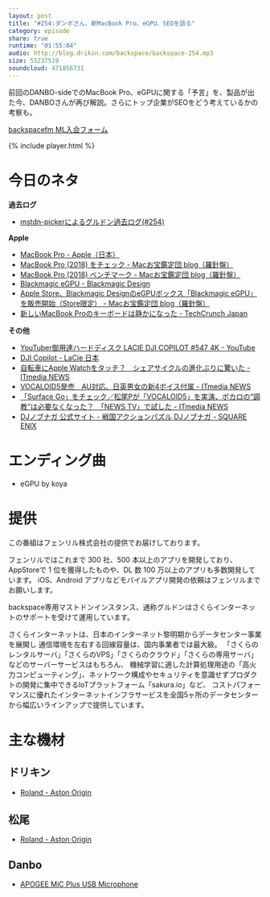 ```yaml
---
layout: post
title: "#254:ダンボさん、新MacBook Pro、eGPU、SEOを語る"
category: episode
share: true
runtime: "01:55:04"
audio: http://blog.drikin.com/backspace/backspace-254.mp3
size: 55237519
soundcloud: 471856731
---
```


前回のDANBO-sideでのMacBook Pro、eGPUに関する「予言」を、製品が出た今、DANBOさんが再び解説。さらにトップ企業がSEOをどう考えているかの考察も。

[backspacefm ML入会フォーム](http://backspace.us11.list-manage.com/subscribe?u=09c933bd3997c1d16dbed156a&id=84b6529b91)

{% include player.html %}

# 今日のネタ
**過去ログ**
* [mstdn-pickerによるグルドン過去ログ(#254)](https://rbtnn.github.io/mstdn-picker/?instance=mstdn.guru&since_id=100375994050102073&max_id=100376455236271565)

**Apple**
* [MacBook Pro - Apple（日本）](https://www.apple.com/jp/macbook-pro/)
* [MacBook Pro (2018) をチェック - Macお宝鑑定団 blog（羅針盤）](http://www.macotakara.jp/blog/macintosh/entry-35334.html)
* [MacBook Pro (2018) ベンチマーク - Macお宝鑑定団 blog（羅針盤）](http://www.macotakara.jp/blog/macintosh/entry-35333.html)
* [Blackmagic eGPU - Blackmagic Design](https://www.blackmagicdesign.com/products/blackmagicegpu/)
* [Apple Store、Blackmagic DesignのeGPUボックス「Blackmagic eGPU」を販売開始（Store限定） - Macお宝鑑定団 blog（羅針盤）](http://www.macotakara.jp/blog/hardware/entry-35326.html)
* [新しいMacBook Proのキーボードは静かになった - TechCrunch Japan](https://jp.techcrunch.com/2018/07/13/2018-07-12-the-new-macbook-pro-keyboards-are-quieter-but-otherwise-unchanged/)

**その他**
* [YouTuber御用達ハードディスク LACIE DJI COPILOT #547 4K - YouTube](https://www.youtube.com/watch?v=rukPKn4BTgc)
* [DJI Copilot - LaCie 日本](https://www.lacie.com/jp/ja/products/dji-copilot/)
* [自転車にApple Watchをタッチ？　シェアサイクルの進化ぶりに驚いた - ITmedia NEWS](http://www.itmedia.co.jp/news/articles/1807/11/news121.html)
* [VOCALOID5発売　AU対応、日英男女の新4ボイス付属 - ITmedia NEWS](http://www.itmedia.co.jp/news/articles/1807/12/news074.html)
* [「Surface Go」をチェック／松尾Pが「VOCALOID5」を実演、ボカロの“調教”は必要なくなった？　「NEWS TV」で試した - ITmedia NEWS](http://www.itmedia.co.jp/news/articles/1807/13/news130.html)
* [DJノブナガ 公式サイト - 戦国アクションパズル DJノブナガ - SQUARE ENIX](http://dj-nobunaga.jp/)

# エンディング曲
* eGPU by koya

# 提供

この番組はフェンリル株式会社の提供でお届けしております。

フェンリルではこれまで 300 社、500 本以上のアプリを開発しており、AppStoreで 1 位を獲得したものや、DL 数 100 万以上のアプリも多数開発しています。
iOS、Android アプリなどモバイルアプリ開発の依頼はフェンリルまでお願いします。

backspace専用マストドンインスタンス、通称グルドンはさくらインターネットのサポートを受けて運用しています。

さくらインターネットは、日本のインターネット黎明期からデータセンター事業を展開し
通信環境を左右する回線容量は、国内事業者では最大級。
「さくらのレンタルサーバ」「さくらのVPS」「さくらのクラウド」「さくらの専用サーバ」などのサーバーサービスはもちろん、
機械学習に適した計算処理用途の「高火力コンピューティング」、ネットワーク構成やセキュリティを意識せずプロダクトの開発に集中できるIoTプラットフォーム「sakura.io」など、
コストパフォーマンスに優れたインターネットインフラサービスを全国5ヶ所のデータセンターから幅広いラインアップで提供しています。

# 主な機材

## ドリキン
* [Roland - Aston Origin](http://amzn.asia/1OwAZ0w)

## 松尾
* [Roland - Aston Origin](http://amzn.asia/1OwAZ0w)

## Danbo
* [APOGEE MiC Plus USB Microphone](http://amzn.asia/5tPVRTx)
